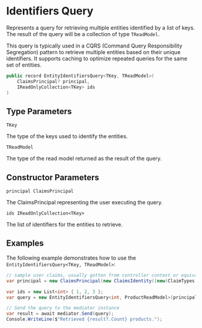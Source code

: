 # Identifiers Query

Represents a query for retrieving multiple entities identified by a list of keys. The result of the query will be a collection of type `TReadModel`.

This query is typically used in a CQRS (Command Query Responsibility Segregation) pattern to retrieve multiple entities based on their unique identifiers. It supports caching to optimize repeated queries for the same set of entities.

```c#
public record EntityIdentifiersQuery<TKey, TReadModel>(
    ClaimsPrincipal? principal, 
    IReadOnlyCollection<TKey> ids
)
```

## Type Parameters

`TKey`

The type of the keys used to identify the entities.

`TReadModel`

The type of the read model returned as the result of the query.

## Constructor Parameters

`principal ClaimsPrincipal`

The ClaimsPrincipal representing the user executing the query.

`ids IReadOnlyCollection<TKey>`

The list of identifiers for the entities to retrieve.

## Examples

The following example demonstrates how to use the `EntityIdentifiersQuery<TKey, TReadModel>`:

```c#
// sample user claims, usually gotten from controller context or equivalent
var principal = new ClaimsPrincipal(new ClaimsIdentity([new(ClaimTypes.Name, "JohnDoe")]));

var ids = new List<int> { 1, 2, 3 };
var query = new EntityIdentifiersQuery<int, ProductReadModel>(principal, ids);

// Send the query to the mediator instance
var result = await mediator.Send(query);
Console.WriteLine($"Retrieved {result?.Count} products.");
```
